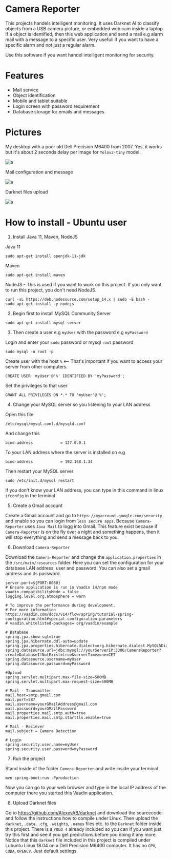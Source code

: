 # Camera Reporter

This projects handels intelligent monitoring. It uses Darknet AI to classify objects from a USB camera picture, or embedded web cam inside a laptop.
If a object is identified, then this web application and send a mail e.g alarm mail with a message to a specific user. Very usefull if you want to have 
a specific alarm and not just a regular alarm. 

Use this software if you want handel intelligent monitoring for security.

# Features

- Mail service
- Object identification
- Mobile and tablet suitable
- Login screen with password requirement
- Database storage for emails and messages

# Pictures

My desktop with a poor old Dell Precision M6400 from 2007. Yes, it works but it's about 2 seconds delay per image for `Yolov2-tiny` model.

![a](https://raw.githubusercontent.com/DanielMartensson/Vaadin-DL4J-YOLO-Camera-Mail-Reporter/master/Pictures/Screenshot.png)


Mail configuration and message

![a](https://raw.githubusercontent.com/DanielMartensson/Vaadin-DL4J-YOLO-Camera-Mail-Reporter/master/Pictures/MailConfig.png)

Darknet files upload

![a](https://raw.githubusercontent.com/DanielMartensson/Vaadin-DL4J-YOLO-Camera-Mail-Reporter/master/Pictures/DarknetUpload.png)

# How to install - Ubuntu user

1. Install Java 11, Maven, NodeJS

Java 11
```
sudo apt-get install openjdk-11-jdk
```

Maven
```
sudo apt-get install maven
```

NodeJS - This is used if you want to work on this project. If you only want to run this project, you don't need NodeJS.
```
curl -sL https://deb.nodesource.com/setup_14.x | sudo -E bash -
sudo apt-get install -y nodejs
```

2. Begin first to install MySQL Community Server

```
sudo apt-get install mysql-server
```


3. Then create a user e.g `myUser` with the password e.g `myPassword`

Login and enter your `sudo` password or mysql `root` password
```
sudo mysql -u root -p
```

Create user with the host `%` <-- That's important if you want to access your server from other computers.
```
CREATE USER 'myUser'@'%' IDENTIFIED BY 'myPassword';
```

Set the privileges to that user
```
GRANT ALL PRIVILEGES ON *.* TO 'myUser'@'%';
```

4. Change your MySQL server so you listening to your LAN address

Open this file
```
/etc/mysql/mysql.conf.d/mysqld.conf
```

And change this
```
bind-address            = 127.0.0.1
```

To your LAN address where the server is installed on e.g
```
bind-address            = 192.168.1.34
```

Then restart your MySQL server
```
sudo /etc/init.d/mysql restart
```

If you don't know your LAN address, you can type in this command in linux `ifconfig` in the terminal

5. Create a Gmail account

Create a Gmail account and go to `https://myaccount.google.com/security` and enable so you can login from `less secure apps`.
Because `Camera-Reporter` uses `Java Mail` to logg into Gmail. This feature exist because if `Camera-Reporter` is on the fly over a
night and something happens, then it will stop everything and send a message back to you.

6. Download `Camera-Reporter`

Download the `Camera-Reporter` and change the `application.properties` in the `/src/main/resources` folder.
Here you can set the configuration for your database LAN address, user and password. You can also set a gmail address and its
password. 

```
server.port=${PORT:8080}
# Ensure application is run in Vaadin 14/npm mode
vaadin.compatibilityMode = false
logging.level.org.atmosphere = warn

# To improve the performance during development. 
# For more information https://vaadin.com/docs/v14/flow/spring/tutorial-spring-configuration.html#special-configuration-parameters
# vaadin.whitelisted-packages= org/vaadin/example

# Database
spring.jpa.show-sql=true
spring.jpa.hibernate.ddl-auto=update
spring.jpa.properties.hibernate.dialect=org.hibernate.dialect.MySQL5Dialect
spring.datasource.url=jdbc:mysql://yourServerIP:3306/CameraReporter?createDatabaseIfNotExist=true&serverTimezone=CET
spring.datasource.username=myUser
spring.datasource.password=myPassword

#Upload
spring.servlet.multipart.max-file-size=500MB
spring.servlet.multipart.max-request-size=500MB

# Mail - Transmitter
mail.host=smtp.gmail.com
mail.port=587
mail.username=yourGMailAddress@gmail.com
mail.password=yourGMailPassword
mail.properties.mail.smtp.auth=true
mail.properties.mail.smtp.starttls.enable=true

# Mail - Reciever
mail.subject = Camera Detection

# Login
spring.security.user.name=myUser
spring.security.user.password=myPassword
```

7. Run the project

Stand inside of the folder `Camera-Reporter` and write inside your terminal
```
mvn spring-boot:run -Pproduction
```
Now you can go to your web browser and type in the local IP address of the computer there you started this Vaadin application.

8. Upload Darknet files

Go to https://github.com/AlexeyAB/darknet and download the sourcecode and follow the instructions how to compile under Linux. Then upload the `darknet`, `.data`, `.cfg`, `.weights`, `.names` files etc. to the `Darknet` folder inside this project. 
There is a `YOLO 4` already included so you can if you want just try this first and see if you get predictions before you doing it any more.
Notice that this `darknet` file included in this project is compiled under Lubuntu Linux 18.04 on a Dell Precision M6400 computer. It has no `GPU`, `CUDA`, `OPENCV`. Just default settings. 